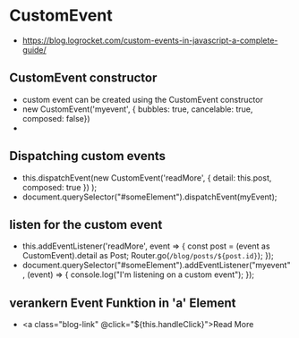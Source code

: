 # CustomEvent 
- https://blog.logrocket.com/custom-events-in-javascript-a-complete-guide/

## CustomEvent constructor
- custom event can be created using the CustomEvent constructor
- new CustomEvent('myevent', {  bubbles: true,   cancelable: true,   composed: false})    
- 

## Dispatching custom events 
- this.dispatchEvent(new CustomEvent('readMore', { detail: this.post, composed: true }) );
- document.querySelector("#someElement").dispatchEvent(myEvent);

## listen for the custom event
- this.addEventListener('readMore', event => {
      const post = (event as CustomEvent).detail as Post;
      Router.go(`/blog/posts/${post.id}`);
    });
- document.querySelector("#someElement").addEventListener("myevent", (event) => {
     console.log("I'm listening on a custom event");
   }); 

 ## verankern Event Funktion in 'a' Element 
 - <a class="blog-link" @click="${this.handleClick}">Read More</a>